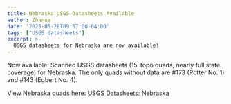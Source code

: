 ```yaml
---
title: Nebraska USGS Datasheets Available
author: Zhanna
date: '2025-05-28T09:57:00-04:00'
tags: ["USGS datasheets"]
excerpt: >-
  USGS datasheets for Nebraska are now available!
---
```


Now available: Scanned USGS datasheets (15′ topo quads, nearly full state coverage) for Nebraska. The only quads without data are #173 (Potter No. 1) and #143 (Egbert No. 4).

View Nebraska quads here: [USGS Datasheets: Nebraska](/usgs-datasheets/nebraska/)